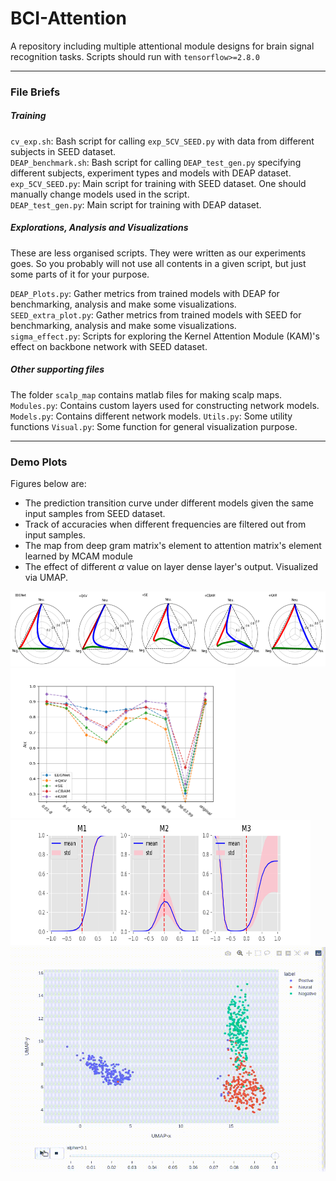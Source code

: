 # BCI-Attention
A repository including multiple attentional module designs for brain signal recognition tasks.
Scripts should run with `tensorflow>=2.8.0`

------

### File Briefs  
  ##### Training
`cv_exp.sh`: Bash script for calling `exp_5CV_SEED.py` with data from different subjects in SEED dataset.  
`DEAP_benchmark.sh`: Bash script for calling `DEAP_test_gen.py` specifying different subjects, experiment types and models with DEAP dataset.  
`exp_5CV_SEED.py`: Main script for training with SEED dataset. One should manually change models used in the script.  
`DEAP_test_gen.py`: Main script for training with DEAP dataset.  

  ##### Explorations, Analysis and Visualizations 
  These are less organised scripts. They were written as our experiments goes. So you probably will not use all contents in a given script, but just some parts of it for your purpose. 
  
  `DEAP_Plots.py`: Gather metrics from trained models with DEAP for benchmarking, analysis and make some visualizations.  
  `SEED_extra_plot.py`: Gather metrics from trained models with SEED for benchmarking, analysis and make some visualizations.  
  `sigma_effect.py`: Scripts for exploring the Kernel Attention Module (KAM)'s effect on backbone network with SEED dataset.
  
  ##### Other supporting files  
  The folder `scalp_map` contains matlab files for making scalp maps.  
  `Modules.py`: Contains custom layers used for constructing network models.  
  `Models.py`: Contains different network models.
   `Utils.py`: Some utility functions
   `Visual.py`: Some function for general visualization purpose. 
   
------
### Demo Plots
Figures below are:  
  * The prediction transition curve under different models given the same input samples from SEED dataset. 
  * Track of accuracies when different frequencies are filtered out from input samples.  
  * The map from deep gram matrix's element to attention matrix's element learned by MCAM module
  * The effect of different $\alpha$ value on layer dense layer's output. Visualized via UMAP.
 <!-- ![Image](demo_plots/PTC_SEED_KAM.png?raw=true "Title") -->
<img src="demo_plots/PTC_SEED_KAM.png" style=" width:720px ; height:120px "><img src="demo_plots/KAM_DEAP_freq_S24_rej.png" style=" width:360px ; height:240px " ><img src="demo_plots/mono_trace_S24.png" style=" width:480px ; height:200px "  >
<img src="demo_plots/umap_track_SEED.gif" style=" width:720px ; height:360px ">
